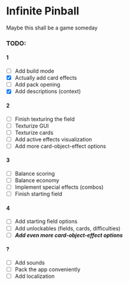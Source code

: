 # Infinite Pinball
Maybe this shall be a game someday

### TODO:
#### 1
- [ ] Add build mode
- [x] Actually add card effects
- [ ] Add pack opening
- [x] Add descriptions (context)
#### 2
- [ ] Finish texturing the field
- [ ] Texturize GUI
- [ ] Texturize cards
- [ ] Add active effects visualization
- [ ] Add more card-object-effect options
#### 3
- [ ] Balance scoring
- [ ] Balance economy
- [ ] Implement special effects (combos)
- [ ] Finish starting field
#### 4
- [ ] Add starting field options
- [ ] Add unlockables (fields, cards, difficulties)
- [ ] ***Add even more card-object-effect options***
#### ?
- [ ] Add sounds
- [ ] Pack the app conveniently
- [ ] Add localization